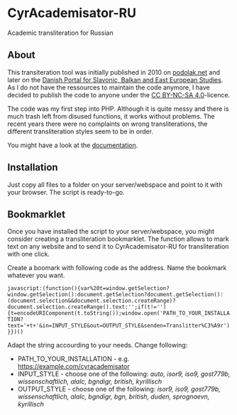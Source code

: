# CyrAcademisator-RU
Academic transliteration for Russian

## About
This transiteration tool was initially published in 2010 on [podolak.net](https://podolak.net/en/transliteration/russian) and later on the [Danish Portal for Slavonic, Balkan and East European Studies](https://oesteuropastudier.dk/en/tools/transliteration/russian). As I do not have the ressources to maintain the code anymore, I have decided to publish the code to anyone under the [CC BY-NC-SA 4.0](https://github.com/pod-o-mart/CyrAcademisator-RU/blob/main/LICENCE.md)-licence.

The code was my first step into PHP. Although it is quite messy and there is much trash left from disused functions, it works without problems. The recent years there were no complaints on wrong transliterations, the different transliteration styles seem to be in order.

You might have a look at the [documentation](https://pod-o-mart.github.io/documentation/english.php).

## Installation
Just copy all files to a folder on your server/webspace and point to it with your browser. The script is ready-to-go.

## Bookmarklet
Once you have installed the script to your server/webspace, you might consider creating a transliteration bookmarklet. The function allows to mark text on any website and to send it to CyrAcademisator-RU for transliteration with one click. 

Create a boomark with following code as the address. Name the bookmark whatever you want.

`javascript:(function(){var%20t=window.getSelection?window.getSelection():document.getSelection?document.getSelection():(document.selection&&document.selection.createRange)?document.selection.createRange().text:'';if(t!=''){t=encodeURIComponent(t.toString());window.open('PATH_TO_YOUR_INSTALLATION?text='+t+'&in=INPUT_STYLE&out=OUTPUT_STYLE&senden=Translitter%C3%A9r')}})()`

Adapt the string accourding to your needs. Change following:
- PATH_TO_YOUR_INSTALLATION - e.g. https://example.com/cyracademisator
- INPUT_STYLE - choose one of the following: *auto, isor9, iso9, gost779b, wissenschaftlich, alalc, bgndigr, british, kyrillisch*
- OUTPUT_STYLE - choose one of the following: *isor9, iso9, gost779b, wissenschaftlich, alalc, bgndigr, bgn, british, duden, sprognaevn, kyrillisch*
